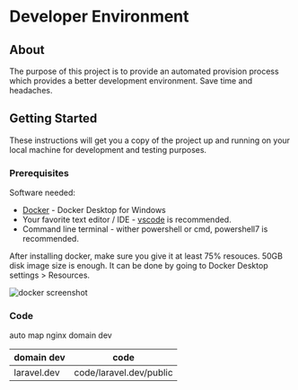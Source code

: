 # Developer Environment

## About

The purpose of this project is to provide an automated provision process which provides a better development environment. Save time and headaches.

## Getting Started

These instructions will get you a copy of the project up and running on your local machine for development and testing purposes.

### Prerequisites

Software needed:

- [Docker](https://hub.docker.com/editions/community/docker-ce-desktop-windows/) - Docker Desktop for Windows
- Your favorite text editor / IDE - [vscode](https://code.visualstudio.com/download) is recommended.
- Command line terminal - wither powershell or cmd, powershell7 is recommended.

After installing docker, make sure you give it at least 75% resouces. 50GB disk image size is enough. It can be done by going to Docker Desktop settings > Resources.

![docker screenshot](https://i.imgur.com/IhP8c2L.png)



### Code
auto map nginx domain dev

| domain dev  | code  |
| ------------ | ------------ |
| laravel.dev | code/laravel.dev/public |
